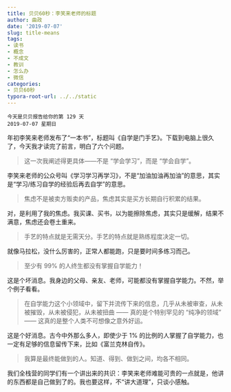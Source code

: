 ```yaml
---
title: 贝贝60秒：李笑来老师的标题
author: 曲政
date: '2019-07-07'
slug: title-means
tags:
- 读书
- 概念
- 不成文
- 教训
- 怎么办
- 微信
categories:
- 贝贝60秒
typora-root-url: ../../static
---
```


```
今天是贝贝报告给你的第 129 天
2019-07-07 星期日
```

年初李笑来老师发布了“一本书”，标题叫《自学是门手艺》。下载到电脑上很久了，今天我才读完了前言，明白了六个问题。

>   这一次我阐述得更具体——不是 “学会学习”，而是 “学会自学”。

李笑来老师的公众号叫《学习学习再学习》，不是“加油加油再加油”的意思，其实是“学习/练习自学的经验后再去自学”的意思。

>   焦虑不是被卖方贩卖的产品，焦虑其实是买方长期自行积累的结果。

对，是利用了我的焦虑。我买课、买书，以为能擦除焦虑，其实只是缓解，结果不满意，焦虑还会卷土重来。

>   手艺的特点就是无需天分。手艺的特点就是熟练程度决定一切。

就像马拉松，没什么厉害的，正常人都能跑，只是要时间多练习而己。

>   至少有 99% 的人终生都没有掌握自学能力！

这是个坏消息。我身边的父母、亲友、老师，可能都没有掌握自学能力。不然，举个例子看看。

>   在自学能力这个小领域中，留下并流传下来的信息，几乎从未被审查，从未被摧毁，从未被侵犯，从未被扭曲 —— 真的是个特别罕见的 “纯净的领域” —— 这真的是整个人类不可想像之意外好运。

这是个好消息。古今中外那么多人，即使少于 1% 的比例的人掌握了自学能力，也一定有足够的信息留传下来，比如《富兰克林自传》。

>   我算是最终能做到的人。知道、得到、做到之间，均各不相同。

我们全栈营的同学们有一个讲出来的共识：李笑来老师难能可贵的一点就是，他讲的东西都是自己做到了的。我也要这样，不“讲大道理”，只谈小感触。